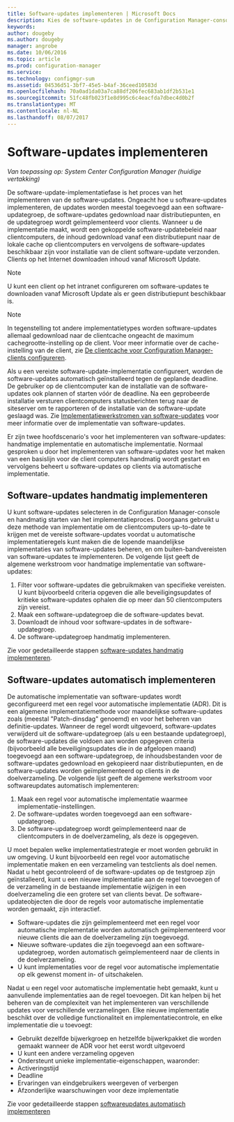 ```yaml
---
title: Software-updates implementeren | Microsoft Docs
description: Kies de software-updates in de Configuration Manager-console handmatig starten van het implementatieproces of updates automatisch implementeren.
keywords: 
author: dougeby
ms.author: dougeby
manager: angrobe
ms.date: 10/06/2016
ms.topic: article
ms.prod: configuration-manager
ms.service: 
ms.technology: configmgr-sum
ms.assetid: 04536d51-3bf7-45e5-b4af-36ceed10583d
ms.openlocfilehash: 70a0ad1da03a7ca88df206fec683ab1df2b531e1
ms.sourcegitcommit: 51fc48fb023f1e8d995c6c4eacfda7dbec4d0b2f
ms.translationtype: MT
ms.contentlocale: nl-NL
ms.lasthandoff: 08/07/2017
---
```

#  <a name="BKMK_SUMDeploy"></a> Software-updates implementeren  

*Van toepassing op: System Center Configuration Manager (huidige vertakking)*

De software-update-implementatiefase is het proces van het implementeren van de software-updates. Ongeacht hoe u software-updates implementeren, de updates worden meestal toegevoegd aan een software-updategroep, de software-updates gedownload naar distributiepunten, en de updategroep wordt geïmplementeerd voor clients. Wanneer u de implementatie maakt, wordt een gekoppelde software-updatebeleid naar clientcomputers, de inhoud gedownload vanaf een distributiepunt naar de lokale cache op clientcomputers en vervolgens de software-updates beschikbaar zijn voor installatie van de client software-update verzonden. Clients op het Internet downloaden inhoud vanaf Microsoft Update.  

> [!NOTE]  
>  U kunt een client op het intranet configureren om software-updates te downloaden vanaf Microsoft Update als er geen distributiepunt beschikbaar is.  

> [!NOTE]  
>  In tegenstelling tot andere implementatietypes worden software-updates allemaal gedownload naar de clientcache ongeacht de maximum cachegrootte-instelling op de client. Voor meer informatie over de cache-instelling van de client, zie [De clientcache voor Configuration Manager-clients configureren](../../core/clients/manage/manage-clients.md#BKMK_ClientCache).  

Als u een vereiste software-update-implementatie configureert, worden de software-updates automatisch geïnstalleerd tegen de geplande deadline. De gebruiker op de clientcomputer kan de installatie van de software-updates ook plannen of starten vóór de deadline. Na een geprobeerde installatie versturen clientcomputers statusberichten terug naar de siteserver om te rapporteren of de installatie van de software-update geslaagd was. Zie [Implementatiewerkstromen van software-updates](../understand/software-updates-introduction.md#BKMK_DeploymentWorkflows) voor meer informatie over de implementatie van software-updates.  

Er zijn twee hoofdscenario's voor het implementeren van software-updates: handmatige implementatie en automatische implementatie. Normaal gesproken u door het implementeren van software-updates voor het maken van een basislijn voor de client computers handmatig wordt gestart en vervolgens beheert u software-updates op clients via automatische implementatie.  

## <a name="BKMK_ManualDeployment"></a>Software-updates handmatig implementeren
U kunt software-updates selecteren in de Configuration Manager-console en handmatig starten van het implementatieproces. Doorgaans gebruikt u deze methode van implementatie om de clientcomputers up-to-date te krijgen met de vereiste software-updates voordat u automatische implementatieregels kunt maken die de lopende maandelijkse implementaties van software-updates beheren, en om buiten-bandvereisten van software-updates te implementeren. De volgende lijst geeft de algemene werkstroom voor handmatige implementatie van software-updates:  

1. Filter voor software-updates die gebruikmaken van specifieke vereisten. U kunt bijvoorbeeld criteria opgeven die alle beveiligingsupdates of kritieke software-updates ophalen die op meer dan 50 clientcomputers zijn vereist.  
2. Maak een software-updategroep die de software-updates bevat.  
3. Downloadt de inhoud voor software-updates in de software-updategroep.  
4. De software-updategroep handmatig implementeren.

Zie voor gedetailleerde stappen [software-updates handmatig implementeren](manually-deploy-software-updates.md).

## <a name="automatically-deploy-software-updates"></a>Software-updates automatisch implementeren
De automatische implementatie van software-updates wordt geconfigureerd met een regel voor automatische implementatie (ADR). Dit is een algemene implementatiemethode voor maandelijkse software-updates zoals (meestal "Patch-dinsdag" genoemd) en voor het beheren van definitie-updates. Wanneer de regel wordt uitgevoerd, software-updates verwijderd uit de software-updategroep (als u een bestaande updategroep), de software-updates die voldoen aan worden opgegeven criteria (bijvoorbeeld alle beveiligingsupdates die in de afgelopen maand) toegevoegd aan een software-updategroep, de inhoudsbestanden voor de software-updates gedownload en gekopieerd naar distributiepunten, en de software-updates worden geïmplementeerd op clients in de doelverzameling. De volgende lijst geeft de algemene werkstroom voor softwareupdates automatisch implementeren:  

1.  Maak een regel voor automatische implementatie waarmee implementatie-instellingen.
2.  De software-updates worden toegevoegd aan een software-updategroep.  
3.  De software-updategroep wordt geïmplementeerd naar de clientcomputers in de doelverzameling, als deze is opgegeven.  

U moet bepalen welke implementatiestrategie er moet worden gebruikt in uw omgeving. U kunt bijvoorbeeld een regel voor automatische implementatie maken en een verzameling van testclients als doel nemen. Nadat u hebt gecontroleerd of de software-updates op de testgroep zijn geïnstalleerd, kunt u een nieuwe implementatie aan de regel toevoegen of de verzameling in de bestaande implementatie wijzigen in een doelverzameling die een grotere set van clients bevat. De software-updateobjecten die door de regels voor automatische implementatie worden gemaakt, zijn interactief.  

-   Software-updates die zijn geïmplementeerd met een regel voor automatische implementatie worden automatisch geïmplementeerd voor nieuwe clients die aan de doelverzameling zijn toegevoegd.  
-   Nieuwe software-updates die zijn toegevoegd aan een software-updategroep, worden automatisch geïmplementeerd naar de clients in de doelverzameling.  
-   U kunt implementaties voor de regel voor automatische implementatie op elk gewenst moment in- of uitschakelen.  

Nadat u een regel voor automatische implementatie hebt gemaakt, kunt u aanvullende implementaties aan de regel toevoegen. Dit kan helpen bij het beheren van de complexiteit van het implementeren van verschillende updates voor verschillende verzamelingen. Elke nieuwe implementatie beschikt over de volledige functionaliteit en implementatiecontrole, en elke implementatie die u toevoegt:  

-   Gebruikt dezelfde bijwerkgroep en hetzelfde bijwerkpakket die worden gemaakt wanneer de ADR voor het eerst wordt uitgevoerd  
-   U kunt een andere verzameling opgeven  
-   Ondersteunt unieke implementatie-eigenschappen, waaronder:  
   -   Activeringstijd  
   -   Deadline  
   -   Ervaringen van eindgebruikers weergeven of verbergen  
   -   Afzonderlijke waarschuwingen voor deze implementatie  

Zie voor gedetailleerde stappen [softwareupdates automatisch implementeren](automatically-deploy-software-updates.md)

<!-- ###  <a name="BKMK_ClientCache"></a> Client cache setting  
The Configuration Manager client downloads the content for required software updates to the local client cache soon after it receives the deployment. However, the client waits to download the content until after the **Software available time** setting for the deployment. The client does not download software updates in optional deployments (deployments that do not have a scheduled installation deadline) until the user manually starts the installation. When the configured deadline passes, the software updates client agent performs a scan to verify that the software update is still required, then the software updates client agent checks the local cache on the client computer to verify that the software update source file is still available, and then installs the software update. If the content was deleted from the client cache to make room for another deployment, the client downloads the software updates to the cache. Software updates are always downloaded to the client cache regardless of the configured maximum client cache size. For other deployments, such as applications or packages, the client only downloads content that is within the maximum cache size that you configure for the client. Cached content is not automatically deleted, but it remains in the cache for at least one day after the client used that content.  -->


 <!-- For more information about the deployment process, see [Software update deployment process](../../sum/understand/software-updates-introduction.md#BKMK_DeploymentProcess).  -->

